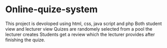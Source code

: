 # Online-quize-system

This project is devoloped using html, css, java script and php 
Both student view and lecturer view
Quizes are randomely selected from a pool the lecturer creates
Students get a review which the lecturer provides after finishing the quize. 
